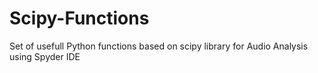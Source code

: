 # Scipy-Functions

Set of usefull Python functions based on scipy library for Audio Analysis using Spyder IDE

